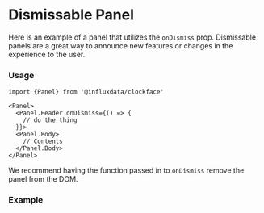 # Dismissable Panel

Here is an example of a panel that utilizes the `onDismiss` prop. Dismissable panels are a great way to announce new features or changes in the experience to the user.

### Usage
```tsx
import {Panel} from '@influxdata/clockface'
```
```tsx
<Panel>
  <Panel.Header onDismiss={() => {
    // do the thing
  }}>
  <Panel.Body>
    // Contents
  </Panel.Body>
</Panel>
```

We recommend having the function passed in to `onDismiss` remove the panel from the DOM.

### Example
<!-- STORY -->


<!-- STORY HIDE START -->

<!-- STORY HIDE END -->

<!-- PROPS -->
